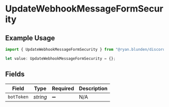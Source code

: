 # UpdateWebhookMessageFormSecurity

## Example Usage

```typescript
import { UpdateWebhookMessageFormSecurity } from "@ryan.blunden/discord-sdk/models/operations";

let value: UpdateWebhookMessageFormSecurity = {};
```

## Fields

| Field              | Type               | Required           | Description        |
| ------------------ | ------------------ | ------------------ | ------------------ |
| `botToken`         | *string*           | :heavy_minus_sign: | N/A                |